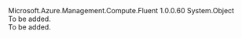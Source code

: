 <Type Name="VirtualMachineMsiHelper" FullName="Microsoft.Azure.Management.Compute.Fluent.VirtualMachineMsiHelper">
  <TypeSignature Language="C#" Value="public class VirtualMachineMsiHelper" />
  <TypeSignature Language="ILAsm" Value=".class public auto ansi beforefieldinit VirtualMachineMsiHelper extends System.Object" />
  <TypeSignature Language="DocId" Value="T:Microsoft.Azure.Management.Compute.Fluent.VirtualMachineMsiHelper" />
  <TypeSignature Language="VB.NET" Value="Public Class VirtualMachineMsiHelper" />
  <TypeSignature Language="F#" Value="type VirtualMachineMsiHelper = class" />
  <AssemblyInfo>
    <AssemblyName>Microsoft.Azure.Management.Compute.Fluent</AssemblyName>
    <AssemblyVersion>1.0.0.60</AssemblyVersion>
  </AssemblyInfo>
  <Base>
    <BaseTypeName>System.Object</BaseTypeName>
  </Base>
  <Interfaces />
  <Docs>
    <summary>To be added.</summary>
    <remarks>To be added.</remarks>
  </Docs>
  <Members />
</Type>